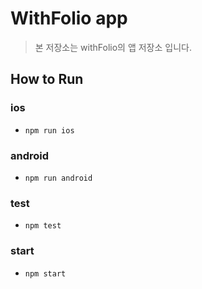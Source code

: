 # WithFolio app
> 본 저장소는 withFolio의 앱 저장소 입니다. 

## How to Run 

### ios 
- `npm run ios`

### android
- `npm run android`

### test
- `npm test`

### start
- `npm start`




